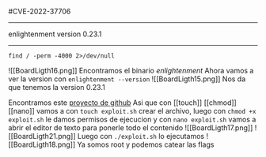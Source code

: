 #CVE-2022-37706

---

enlightenment version 0.23.1

---

```
find / -perm -4000 2>/dev/null
```
![[BoardLigth16.png]]
Encontramos el binario *enlightenment* 
Ahora vamos a ver la version con `enlightenment --version`
![[BoardLigth15.png]]
Nos da que tenemos la version 0.23.1

Encontramos este [proyecto de github]( https://github.com/MaherAzzouzi/CVE-2022-37706-LPE-exploit/blob/main/exploit.sh)
Asi que con [[touch]] [[chmod]] [[nano]] vamos a con `touch exploit.sh` crear el archivo, luego con `chmod +x exploit.sh` le damos permisos de ejecucion y con `nano exploit.sh` vamos a abrir el editor de texto para ponerle todo el contenido
![[BoardLigth17.png]]
![[BoardLigth21.png]]
Luego con `./exploit.sh` lo ejecutamos
![[BoardLigth18.png]]
Ya somos root y podemos catear las flags